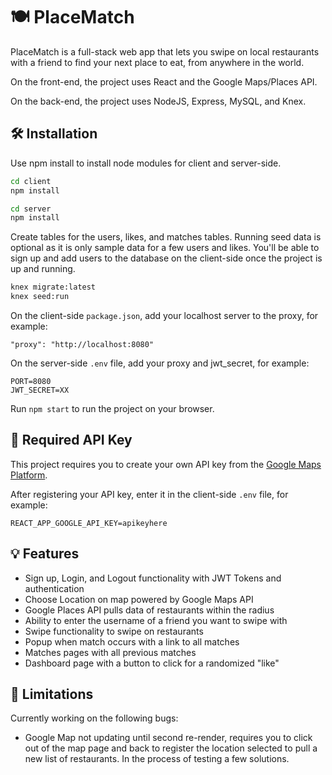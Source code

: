 # 🍽️ PlaceMatch

PlaceMatch is a full-stack web app that lets you swipe on local restaurants with a friend to find your next place to eat, from anywhere in the world.

On the front-end, the project uses React and the Google Maps/Places API.

On the back-end, the project uses NodeJS, Express, MySQL, and Knex.

## 🛠️ Installation

Use npm install to install node modules for client and server-side.

```bash
cd client
npm install

cd server
npm install
```

Create tables for the users, likes, and matches tables. Running seed data is optional as it is only sample data for a few users and likes.
You'll be able to sign up and add users to the database on the client-side once the project is up and running.

```bash
knex migrate:latest
knex seed:run
```

On the client-side `package.json`, add your localhost server to the proxy, for example:

```
"proxy": "http://localhost:8080"
```

On the server-side `.env` file, add your proxy and jwt_secret, for example:

```
PORT=8080
JWT_SECRET=XX
```

Run `npm start` to run the project on your browser.

## 🔑 Required API Key

This project requires you to create your own API key from the
[Google Maps Platform](https://developers.google.com/maps/documentation/javascript/get-api-key).

After registering your API key, enter it in the client-side `.env` file, for example:

```
REACT_APP_GOOGLE_API_KEY=apikeyhere
```

## 💡 Features

- Sign up, Login, and Logout functionality with JWT Tokens and authentication
- Choose Location on map powered by Google Maps API
- Google Places API pulls data of restaurants within the radius
- Ability to enter the username of a friend you want to swipe with
- Swipe functionality to swipe on restaurants
- Popup when match occurs with a link to all matches
- Matches pages with all previous matches
- Dashboard page with a button to click for a randomized "like"

## 🐛 Limitations

Currently working on the following bugs:

- Google Map not updating until second re-render, requires you to click out of the map page and back to register the location selected to pull a new list of restaurants. In the process of testing a few solutions.
